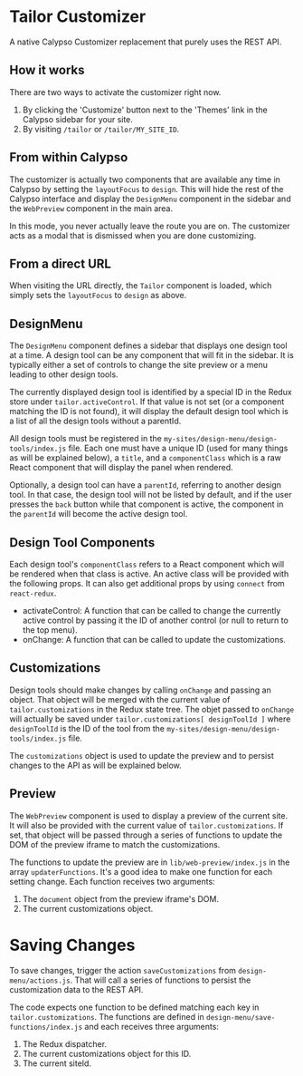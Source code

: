 # Tailor Customizer

A native Calypso Customizer replacement that purely uses the REST API.

## How it works

There are two ways to activate the customizer right now.

1. By clicking the 'Customize' button next to the 'Themes' link in the Calypso sidebar for your site.
2. By visiting `/tailor` or `/tailor/MY_SITE_ID`.

## From within Calypso

The customizer is actually two components that are available any time in Calypso
by setting the `layoutFocus` to `design`. This will hide the rest of the Calypso
interface and display the `DesignMenu` component in the sidebar and the
`WebPreview` component in the main area.

In this mode, you never actually leave the route you are on. The customizer acts
as a modal that is dismissed when you are done customizing.

## From a direct URL

When visiting the URL directly, the `Tailor` component is loaded, which simply
sets the `layoutFocus` to `design` as above.

## DesignMenu

The `DesignMenu` component defines a sidebar that displays one design tool at a
time. A design tool can be any component that will fit in the sidebar. It is
typically either a set of controls to change the site preview or a menu leading
to other design tools.

The currently displayed design tool is identified by a special ID in the Redux
store under `tailor.activeControl`. If that value is not set (or a component
matching the ID is not found), it will display the default design tool which is
a list of all the design tools without a parentId.

All design tools must be registered in the
`my-sites/design-menu/design-tools/index.js` file. Each one must have a unique
ID (used for many things as will be explained below), a `title`, and a
`componentClass` which is a raw React component that will display the panel when
rendered.

Optionally, a design tool can have a `parentId`, referring to another design
tool. In that case, the design tool will not be listed by default, and if the
user presses the `back` button while that component is active, the component in
the `parentId` will become the active design tool.

## Design Tool Components

Each design tool's `componentClass` refers to a React component which will be
rendered when that class is active. An active class will be provided with the
following props. It can also get additional props by using `connect` from
`react-redux`.

- activateControl: A function that can be called to change the currently active
  control by passing it the ID of another control (or null to return to the top
  menu).
- onChange: A function that can be called to update the customizations.

## Customizations

Design tools should make changes by calling `onChange` and passing an object.
That object will be merged with the current value of `tailor.customizations` in
the Redux state tree. The objet passed to `onChange` will actually be saved
under `tailor.customizations[ designToolId ]` where `designToolId` is the ID of
the tool from the `my-sites/design-menu/design-tools/index.js` file.

The `customizations` object is used to update the preview and to persist changes
to the API as will be explained below.

## Preview

The `WebPreview` component is used to display a preview of the current site. It
will also be provided with the current value of `tailor.customizations`. If set,
that object will be passed through a series of functions to update the DOM of
the preview iframe to match the customizations.

The functions to update the preview are in `lib/web-preview/index.js` in the
array `updaterFunctions`. It's a good idea to make one function for each setting
change. Each function receives two arguments:

1. The `document` object from the preview iframe's DOM.
2. The current customizations object.

# Saving Changes

To save changes, trigger the action `saveCustomizations` from
`design-menu/actions.js`. That will call a series of functions to persist the
customization data to the REST API.

The code expects one function to be defined matching each key in
`tailor.customizations`. The functions are defined in
`design-menu/save-functions/index.js` and each receives three arguments:

1. The Redux dispatcher.
2. The current customizations object for this ID.
3. The current siteId.
